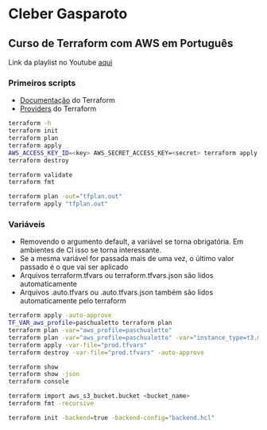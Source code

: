# Cleber Gasparoto
## Curso de Terraform com AWS em Português

Link da playlist no Youtube [aqui](https://www.youtube.com/playlist?list=PLWQmZVQayUUIgSmOj3GPH2BJcn0hOzIaP)

### Primeiros scripts

* [Documentação](https://terraform.io) do Terraform
* [Providers](https://registry.terraform.io) do Terraform


```bash
terraform -h
terraform init
terraform plan
terraform apply
AWS_ACCESS_KEY_ID=<key> AWS_SECRET_ACCESS_KEY=<secret> terraform apply
terraform destroy

terraform validate
terraform fmt

terraform plan -out="tfplan.out"
terraform apply "tfplan.out"
```

### Variáveis

* Removendo o argumento default, a variável se torna obrigatória. Em ambientes de CI isso se torna interessante.
* Se a mesma variável for passada mais de uma vez, o último valor passado é o que vai ser aplicado
* Arquivos terraform.tfvars ou terraform.tfvars.json são lidos automaticamente
* Arquivos .auto.tfvars ou .auto.tfvars.json também são lidos automaticamente pelo terraform

```bash
terraform apply -auto-approve
TF_VAR_aws_profile=paschualetto terraform plan
terraform plan -var="aws_profile=paschualetto"
terraform plan -var="aws_profile=paschualetto" -var="instance_type=t3.medium"
terraform apply -var-file="prod.tfvars"
terraform destroy -var-file="prod.tfvars" -auto-approve

terraform show
terraform show -json
terraform console

terraform import aws_s3_bucket.bucket <bucket_name>
terraform fmt -recursive

terraform init -backend=true -backend-config="backend.hcl"
```